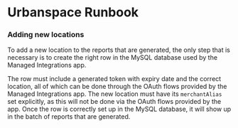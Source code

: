 # Urbanspace Runbook

### Adding new locations
To add a new location to the reports that are generated, the only step that is necessary is to create the right row in the MySQL database used by the Managed Integrations app.

The row must include a generated token with expiry date and the correct location, all of which can be done through the OAuth flows provided by the Managed Integrations app. The new location must have its `merchantAlias` set explicitly, as this will not be done via the OAuth flows provided by the app. Once the row is correctly set up in the MySQL database, it will show up in the batch of reports that are generated.